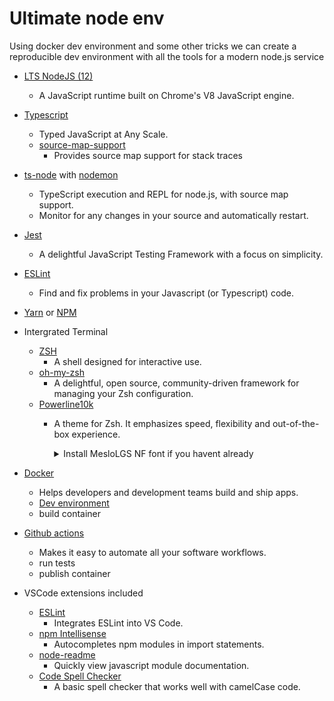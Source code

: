 # Ultimate node env
Using docker dev environment and some other tricks we can create a reproducible dev environment with all the tools for a modern node.js service

- [LTS NodeJS (12)](https://nodejs.org/)
  - A JavaScript runtime built on Chrome's V8 JavaScript engine.
- [Typescript](https://www.typescriptlang.org/)
  - Typed JavaScript at Any Scale.
  - [source-map-support](https://www.npmjs.com/package/source-map-support)
    - Provides source map support for stack traces
- [ts-node](https://github.com/TypeStrong/ts-node) with [nodemon](https://nodemon.io/)
  - TypeScript execution and REPL for node.js, with source map support.
  - Monitor for any changes in your source and automatically restart.
- [Jest](https://jestjs.io/)
  - A delightful JavaScript Testing Framework with a focus on simplicity.
- [ESLint](https://eslint.org/)
  - Find and fix problems in your Javascript (or Typescript) code.
- [Yarn](https://yarnpkg.com/) or [NPM](http://npmjs.com/)

- Intergrated Terminal
  - [ZSH](https://www.zsh.org/)
    - A shell designed for interactive use.
  - [oh-my-zsh](https://ohmyz.sh/)
    - A delightful, open source, community-driven framework for managing your Zsh configuration.
  - [Powerline10k](https://github.com/romkatv/powerlevel10k)
    - A theme for Zsh. It emphasizes speed, flexibility and out-of-the-box experience.
      <details>
        <summary>Install MesloLGS NF font if you havent already</summary>

        - [MesloLGS NF Regular.ttf](https://github.com/romkatv/powerlevel10k-media/raw/master/MesloLGS%20NF%20Regular.ttf)
        - [MesloLGS NF Bold.ttf](https://github.com/romkatv/powerlevel10k-media/raw/master/MesloLGS%20NF%20Bold.ttf)
        - [MesloLGS NF Italic.ttf](https://github.com/romkatv/powerlevel10k-media/raw/master/MesloLGS%20NF%20Italic.ttf)
        - [MesloLGS NF Bold Italic.ttf](https://github.com/romkatv/powerlevel10k-media/raw/master/MesloLGS%20NF%20Bold%20Italic.ttf)
      </details>
- [Docker](https://www.docker.com/)
  - Helps developers and development teams build and ship apps.
  - [Dev environment](https://code.visualstudio.com/docs/remote/containers)
  - build container
- [Github actions](https://github.com/features/actions)
  - Makes it easy to automate all your software workflows.
  - run tests
  - publish container
  
- VSCode extensions included
  - [ESLint](https://marketplace.visualstudio.com/items?itemName=dbaeumer.vscode-eslint)
    - Integrates ESLint into VS Code.
  - [npm Intellisense](https://marketplace.visualstudio.com/items?itemName=christian-kohler.npm-intellisense)
    - Autocompletes npm modules in import statements.
  - [node-readme](https://marketplace.visualstudio.com/items?itemName=bengreenier.vscode-node-readme)
    - Quickly view javascript module documentation.
  - [Code Spell Checker](https://marketplace.visualstudio.com/items?itemName=streetsidesoftware.code-spell-checker)
    - A basic spell checker that works well with camelCase code.
